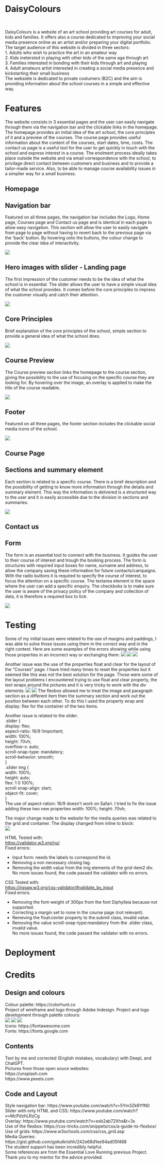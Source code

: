 <h1>DaisyColours</h1>
<br>
<p> DaisyColours is a website of an art school providing art courses for adult, kids and families. It offers also a course dedicated to improving your social media presence online as an artist and/or preparing your digital portfolio. The target audience of this website is divided in three sectors: <br>
1. Adults who wish to practice the art in an amateur way <br>
2. Kids inetersted in playing with other kids of the same age through art <br>
3. Families interested in bonding with their kids through art and playing <br>
4. Adult amateurs artist interested in creating a social media presence and kickstarting their small business
<br>
The websiete is dedicated to private costumers (B2C) and the aim is providing information about the school courses in a simple and effective way. 
</p>

<h1>Features </h1>
The website consists in 3 essential pages and the user can easily navigate through them via the navigation bar and the clickable links in the homepage. 
The homepage provides an initial idea of the art school, the core principles of it and a preview of the courses. 
The course page provides useful information about the content of the courses, start dates, time, costs.
The contact us page is a useful tool for the user to get quickly in touch with the school and express interest in a course. The enolment process ideally takes place outside the website and via email correspondence with the school, to privilage direct contact between customers and business and to provide a tailor-made service. Also, to be able to manage course availability issues in a simplier way for a small business.

<h2>Homepage</h2>
<h2>Navigation bar</h2>
<p>Featured on all three pages, the navigation bar includes the Logo, Home page, Courses page and Contact us page and is identical in each page to allow easy navigation. This section will allow the user to easily navigate from page to page without having to revert back to the previous page via the ‘back’ button. By hovering onto the buttons, the colour change to provide the clear idea of interactivity. </p>
<image src="./assets/images/nav-readme.png"><br>
<h2>Hero images with slider - Landing page</h2>
<p>The first impression of the customer needs to be the idea of what the school is in essential. The slider allows the user to have a simple visual idea of what the school provides. It comes before the core principles to impress the customer visually and catch their attention.</p>
<image src="./assets/images/slider-readme.png"><br>
<h2>Core Principles</h2>
<p>Brief explanation of the core principles of the school, simple section to provide a general idea of what the school does.</p>
<image src="./assets/images/cprinciples-readme.png"><br>
<h2>Course Preview</h2>
<p>The Course preview section links the homepage to the course section, giving the possibility to the use of focusing on the specific course they are looking for. By hovering over the image, an overlay is applied to make the title of the course readable. </p>
<image src="./assets/images/cpreview-readme.png"><br>
<h2>Footer</h2>
<p>Featured on all three pages, the footer section includes the clickable social media icons of the school.</p>
<image src="./assets/images/footer-readme.png"><br>

<h2>Course Page</h2>
<h2>Sections and summary element</h2>
<p>Each section is related to a specific course. There is a brief description and the possibility of getting to know more information through the details and summary element. This way the information is delivered is a structured way to the user and it is easily accessible due to the division in sections and summaries.</p>
<image src="./assets/images/summaries-readme.png"><br>

<h2>Contact us</h2>
<h2>Form</h2>
<p>The form is an essential tool to connect with the business. It guides the user to their course of interest and trough the booking process. The form is structures with required input boxes for name, surname and address, to allow the company saving these information for future contacts/campaigns. With the radio buttons it is required to specify the course of interest, to focus the attention on a specific course. The textarea element is the space where the user can add a specific enquiry. The checkboks is to make sure the user is aware of the privacy policy of the company and collection of data, it is therefore a required box to tick.</p>
<image src="./assets/images/form-readme.png"><br>

<h1>Testing</h1>
<p>Some of my initial issues were related to the use of margins and paddings, I was able to solve those issues using them in the correct way and in the right context. Here are some examples of the errors showing while using those properties in an incorrect way or exchanging them:
<image src="./assets/images/margins-padding.png">
<image src="./assets/images/margin-padding3.png">
<image src="./assets/images/margin-padding2.png">
</p>
<p>Another issue was the use of the properties float and clear for the layout of the "Courses" page. I have tried many times to reset the properties but it seemed like this was not the best solution for the page. Those were some of the layout problems I encountered trying to use float and clear property, the text wraps around the pictures and it is very tricky to work with the div elements:
<image src="./assets/images/float-property1.png">
<image src="./assets/images/float-property2.png">
The flexbox allowed me to treat the image and paragraph section as a different item then the summary section and work out the position between each other. To do this I used the property wrap and display: flex for the container of the two items. 
</p>
<p>Another issue is related to the slider. <br>
.slider { <br>
    display: flex; <br>
    aspect-ratio: 16/9 !important; <br>
    width: 100%; <br>
    height: 70vh; <br>
    overflow-x: auto; <br>
    scroll-snap-type: mandatory; <br>
    scroll-behavior: smooth; <br>
} <br>
.slider img { <br>
    width: 100%; <br>
    height: auto; <br>
    flex: 1 0 100%; <br>
    scroll-snap-align: start; <br>
    object-fit: cover; <br>
} <br>
The use of aspect-ration: 16/9 doesn't work on Safari. I tried to fix the issue adding these two new properties width: 100%; height: 70vh; <br>

The major change made to the website for the media queries was related to the grid and container. The display changed from inline to block: <br>
<image src="./assets/images/display-block.png"><br>

HTML Tested with:<br>
https://validator.w3.org/nu/ <br>
Fixed errors:<br>
- Input form: needs the labels to correspond the id.<br>
- Removing a non necessary closing tag.<br>
- Removing the width value from the img elements of the grid-item2 div. <br>
No more issues found, the code passed the validator with no errors.<br> 

CSS Tested with:<br>
https://jigsaw.w3.org/css-validator/#validate_by_input <br>
Fixed errors:<br>
- Removing the font-weight of 300px from the font Diphylleia because not supported.<br>
- Correcting a margin set to none in the course page (not relevant).<br>
- Remeving the float:center property to the.submit class, invalid value. <br>
- Removing the value scroll-snap-type:mandatory from the .slider class, invalid value. <br>
No more issues found, the code passed the validator with no errors.<br> 


</p>
<h1>Deployment</h1>

<h1>Credits</h1>
<h2>Design and colours</h2>
<p>Colour palette: https://colorhunt.co <br>
Project of wireframe and logo through Adobe Indesign. Project and logo development through palette colours: <br>
<image src="./assets/images/wireframe1.png">
<image src="./assets/images/wireframe2.jpg">
<image src="./assets/images/wireframe3.jpg"> <br>
Icons: https://fontawesome.com <br>
Fonts: https://fonts.google.com</p>
<h2>Contents</h2>
<p>Text by me and corrected (English mistakes, vocabulary) with DeepL and ChatGPT. <br>
Pictures from those open souce websites: <br>
https://unsplash.com <br>
https://www.pexels.com 
</p>
<h2>Code and Layout</h2>
<p>
Style navigation bar: https://www.youtube.com/watch?v=5Ym3ZkRYfN0 <br>
Slider with only HTML and CSS: https://www.youtube.com/watch?v=McPdzhLRzCg <br>
Overlay: https://www.youtube.com/watch?v=exb2ab72Xhs&t=3s <br>
Use of the flexbox: https://css-tricks.com/snippets/css/a-guide-to-flexbox/ <br>
Use of grids: https://www.w3schools.com/css/css_grid.asp <br>
Media Queries: https://gist.github.com/gokulkrishh/242e68d1ee94ad05f488 <br>
The student support has been incredibly helpful. <br>
Some references are from the Essential Love Running previous Project. <br>
Thank you to my mentor for the advice provided. 
</p>


